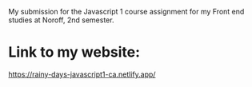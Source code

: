 My submission for the Javascript 1 course assignment for my Front end studies at Noroff, 2nd semester. 

# Link to my website:
https://rainy-days-javascript1-ca.netlify.app/
